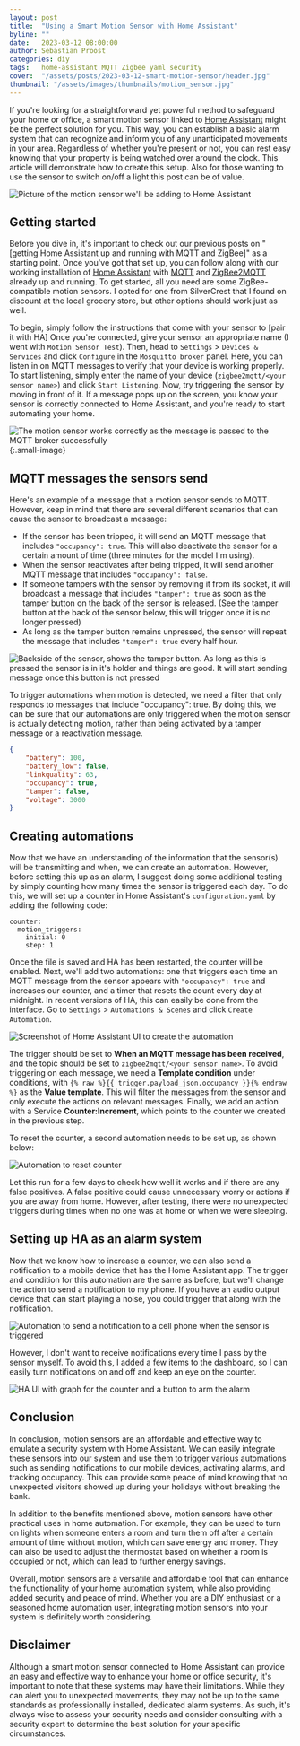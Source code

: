 ```yaml
---
layout: post
title:  "Using a Smart Motion Sensor with Home Assistant"
byline: ""
date:   2023-03-12 08:00:00
author: Sebastian Proost
categories: diy
tags:	home-assistant MQTT Zigbee yaml security
cover:  "/assets/posts/2023-03-12-smart-motion-sensor/header.jpg"
thumbnail: "/assets/images/thumbnails/motion_sensor.jpg"
---
```


If you're looking for a straightforward yet powerful method to safeguard your home or office, a smart motion sensor 
linked to [Home Assistant] might be the perfect solution for you. This way, you can establish a basic alarm 
system that can recognize and inform you of any unanticipated movements in your area. Regardless of whether you're 
present or not, you can rest easy knowing that your property is being watched over around the clock. This article will 
demonstrate how to create this setup. Also for those wanting to use the sensor to switch on/off a light this post can
be of value.

![Picture of the motion sensor we'll be adding to Home Assistant](/assets/posts/2023-03-12-smart-motion-sensor/sensor_front.jpg)

## Getting started

Before you dive in, it's important to check out our previous posts on "[getting Home Assistant up and running with MQTT and ZigBee]" as a starting point. Once you've got that set up, you can follow along with our working installation of 
[Home Assistant] with [MQTT] and [ZigBee2MQTT] already up and running. To get started, all you need are some 
ZigBee-compatible motion sensors. I opted for one from SilverCrest that I found on discount at the 
local grocery store, but other options should work just as well.

To begin, simply follow the instructions that come with your sensor to [pair it with HA] Once you're connected, 
give your sensor an appropriate name (I went with ```Motion Sensor Test```). Then, head to 
```Settings``` > ```Devices & Services``` and click ```Configure``` in the ```Mosquitto broker``` panel. Here, you 
can listen in on MQTT messages to verify that your device is working properly. To start listening, 
simply enter the name of your device (```zigbee2mqtt/<your sensor name>```) and click ```Start Listening```. Now, try 
triggering the sensor by moving in front of it. If a message pops up on the screen, you know your sensor is correctly 
connected to Home Assistant, and you're ready to start automating your home.

![The motion sensor works correctly as the message is passed to the MQTT broker successfully](/assets/posts/2023-03-12-smart-motion-sensor/001_sensor_working.png){:.small-image}


## MQTT messages the sensors send

Here's an example of a message that a motion sensor sends to MQTT. However, keep in mind that there are several
different scenarios that can cause the sensor to broadcast a message:

  * If the sensor has been tripped, it will send an MQTT message that includes ```"occupancy": true```. This will also 
deactivate the sensor for a certain amount of time (three minutes for the model I'm using).
  * When the sensor reactivates after being tripped, it will send another MQTT message that includes ```"occupancy": false```.
  * If someone tampers with the sensor by removing it from its socket, it will broadcast a message that includes 
```"tamper": true``` as soon as the tamper button on the back of the sensor is released. (See the tamper button at the 
back of the sensor below, this will trigger once it is no longer pressed)
  * As long as the tamper button remains unpressed, the sensor will repeat the message that includes ```"tamper": true``` every half hour.

![Backside of the sensor, shows the tamper button. As long as this is pressed the sensor is in it's holder and things are good. It will start sending message once this button is not pressed](/assets/posts/2023-03-12-smart-motion-sensor/sensor_back.jpg)

To trigger automations when motion is detected, we need a filter that only responds to messages that include 
"occupancy": true. By doing this, we can be sure that our automations are only triggered when the motion 
sensor is actually detecting motion, rather than being activated by a tamper message or a reactivation message.

```json
{
    "battery": 100,
    "battery_low": false,
    "linkquality": 63,
    "occupancy": true,
    "tamper": false,
    "voltage": 3000
}
```

## Creating automations

Now that we have an understanding of the information that the sensor(s) will be transmitting and when, we can create 
an automation. However, before setting this up as an alarm, I suggest doing some additional testing by simply counting 
how many times the sensor is triggered each day. To do this, we will set up a counter in Home Assistant's `configuration.yaml` 
by adding the following code:

```
counter:
  motion_triggers:
    initial: 0
    step: 1

```

Once the file is saved and HA has been restarted, the counter will be enabled. Next, we'll add two automations: 
one that triggers each time an MQTT message from the sensor appears with `"occupancy": true` and increases our counter, 
and a timer that resets the count every day at midnight. In recent versions of HA, this can easily be done from the 
interface. Go to `Settings` > `Automations & Scenes` and click `Create Automation`.


![Screenshot of Home Assistant UI to create the automation](/assets/posts/2023-03-12-smart-motion-sensor/002_sensor_automation.png)

The trigger should be set to **When an MQTT message has been received**, and the topic should be set to 
`zigbee2mqtt/<your sensor name>`. To avoid triggering on each message, we need a **Template condition** under 
conditions, with `{% raw %}{{ trigger.payload_json.occupancy }}{% endraw %}` as the **Value template**. This will filter the messages 
from the sensor and only execute the actions on relevant messages. Finally, we add an action with a Service 
**Counter:Increment**, which points to the counter we created in the previous step.

To reset the counter, a second automation needs to be set up, as shown below:

![Automation to reset counter](/assets/posts/2023-03-12-smart-motion-sensor/003_reset_counter.png)

Let this run for a few days to check how well it works and if there are any false positives. A false positive could 
cause unnecessary worry or actions if you are away from home. However, after testing, there were no unexpected triggers 
during times when no one was at home or when we were sleeping.

## Setting up HA as an alarm system

Now that we know how to increase a counter, we can also send a notification to a mobile device that has the
Home Assistant app. The trigger and condition for this automation are the same as before, but we'll change the action 
to send a notification to my phone. If you have an audio output device that can start playing a noise,
you could trigger that along with the notification.

![Automation to send a notification to a cell phone when the sensor is triggered](/assets/posts/2023-03-12-smart-motion-sensor/004_notification.png)

However, I don't want to receive notifications every time I pass by the sensor myself. To avoid this, I added a few 
items to the dashboard, so I can easily turn notifications on and off and keep an eye on the counter.

![HA UI with graph for the counter and a button to arm the alarm](/assets/posts/2023-03-12-smart-motion-sensor/005_dashboard.png)


## Conclusion

In conclusion, motion sensors are an affordable and effective way to emulate a security system with Home Assistant. We 
can easily integrate these sensors into our system and use them to trigger various automations such as sending 
notifications to our mobile devices, activating alarms, and tracking occupancy. This can provide some peace of mind 
knowing that no unexpected visitors showed up during your holidays without breaking the bank. 

In addition to the benefits mentioned above, motion sensors have other practical uses in home automation. For example, 
they can be used to turn on lights when someone enters a room and turn them off after a certain amount of time without 
motion, which can save energy and money. They can also be used to adjust the thermostat based on whether a room is 
occupied or not, which can lead to further energy savings.

Overall, motion sensors are a versatile and affordable tool that can enhance the functionality of your home 
automation system, while also providing added security and peace of mind. Whether you are a DIY enthusiast or a 
seasoned home automation user, integrating motion sensors into your system is definitely worth considering.

## Disclaimer

Although a smart motion sensor connected to Home Assistant can provide an easy and effective way to enhance your home or 
office security, it's important to note that these systems may have their limitations. While they can alert you to 
unexpected movements, they may not be up to the same standards as professionally installed, dedicated alarm systems. 
As such, it's always wise to assess your security needs and consider consulting with a security expert to determine the 
best solution for your specific circumstances.

[Home Assistant]: https://www.home-assistant.io/
[MQTT]: https://www.home-assistant.io/integrations/mqtt/
[ZigBee2MQTT]: https://www.zigbee2mqtt.io/guide/usage/integrations/home_assistant.html

